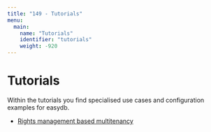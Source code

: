 ```yaml
---
title: "149 - Tutorials"
menu:
  main:
    name: "Tutorials"
    identifier: "tutorials"
    weight: -920
---
```

# Tutorials

Within the tutorials you find specialised use cases and configuration examples for easydb.

* [Rights management based multitenancy ](mandanten)
